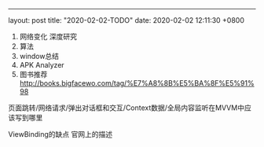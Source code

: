 ---
layout: post
title:  "2020-02-02-TODO"
date:   2020-02-02 12:11:30 +0800


1. 网络变化 深度研究
2. 算法
3. window总结
4. APK Analyzer
5. 图书推荐
http://books.bigfacewo.com/tag/%E7%A8%8B%E5%BA%8F%E5%91%98


页面跳转/网络请求/弹出对话框和交互/Context数据/全局内容监听在MVVM中应该写到哪里

ViewBinding的缺点  官网上的描述



